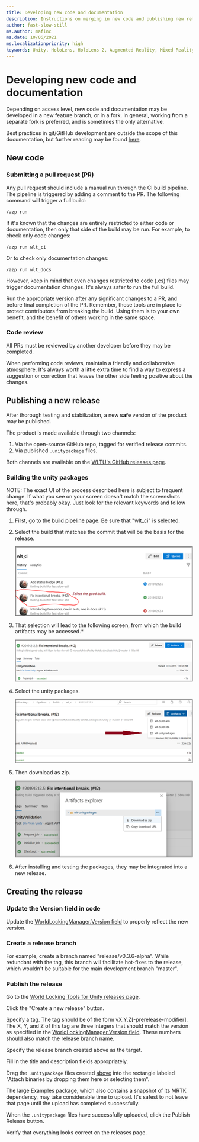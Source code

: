 ```yaml
---
title: Developing new code and documentation
description: Instructions on merging in new code and publishing new releases.
author: fast-slow-still
ms.author: mafinc
ms.date: 10/06/2021
ms.localizationpriority: high
keywords: Unity, HoloLens, HoloLens 2, Augmented Reality, Mixed Reality, ARCore, ARKit, development, MRTK
---
```


# Developing new code and documentation

Depending on access level, new code and documentation may be developed in a new feature branch, or in a fork. In general, working from a separate fork is preferred, and is sometimes the only alternative.

Best practices in git/GitHub development are outside the scope of this documentation, but further reading may be found [here](https://help.github.com/en/github/collaborating-with-issues-and-pull-requests/working-with-forks).

## New code

### Submitting a pull request (PR)

Any pull request should include a manual run through the CI build pipeline. The pipeline is triggered by adding a comment to the PR. The following command will trigger a full build:

```batch
/azp run
```

If it's known that the changes are entirely restricted to either code or documentation, then only that side of the build may be run. For example, to check only code changes:

```batch
/azp run wlt_ci
```

Or to check only documentation changes:

```batch
/azp run wlt_docs
```

However, keep in mind that even changes restricted to code (.cs) files may trigger documentation changes. It's always safer to run the full build.

Run the appropriate version after any significant changes to a PR, and before final completion of the PR. Remember, those tools are in place to protect contributors from breaking the build. Using them is to your own benefit, and the benefit of others working in the same space.

### Code review

All PRs must be reviewed by another developer before they may be completed.

When performing code reviews, maintain a friendly and collaborative atmosphere. It's always worth a little extra time to find a way to express a suggestion or correction that leaves the other side feeling positive about the changes.

## Publishing a new release

After thorough testing and stabilization, a new **safe** version of the product may be published.

The product is made available through two channels:

1) Via the open-source GitHub repo, tagged for verified release commits.
2) Via published `.unitypackage` files.

Both channels are available on the [WLTU's GitHub releases page](https://github.com/microsoft/MixedReality-WorldLockingTools-Unity/releases).

### Building the unity packages

NOTE: The exact UI of the process described here is subject to frequent change. If what you see on your screen doesn't match the screenshots here, that's probably okay. Just look for the relevant keywords and follow through.

1. First, go to the [build pipeline page](https://dev.azure.com/aipmr/MixedReality-WorldLockingTools-Unity-CI/_build?definitionId=50). Be sure that "wlt_ci" is selected.

2. Select the build that matches the commit that will be the basis for the release.

    ![Select the build](../../Images/Release/SelectBuild.PNG)

3. That selection will lead to the following screen, from which the build artifacts may be accessed.*

    ![Find build artifacts](../../Images/Release/Artifacts.PNG)

4. Select the unity packages.

    ![Select unity packages](../../Images/Release/ArtifactUnityPackages.png)

5. Then download as zip.

    ![Download unity packages as a zip file](../../Images/Release/DownloadUnityPackages.png)

6. After installing and testing the packages, they may be integrated into a new release.

## Creating the release

### Update the Version field in code

Update the [WorldLockingManager.Version field](xref:Microsoft.MixedReality.WorldLocking.Core.WorldLockingManager.Version) to properly reflect the new version.

### Create a release branch

For example, create a branch named "release/v0.3.6-alpha". While redundant with the tag, this branch will facilitate hot-fixes to the release, which wouldn't be suitable for the main development branch "master".

### Publish the release

Go to the [World Locking Tools for Unity releases page](https://github.com/microsoft/MixedReality-WorldLockingTools-Unity/releases).

Click the "Create a new release" button.

Specify a tag. The tag should be of the form vX.Y.Z[-prerelease-modifier]. The X, Y, and Z of this tag are three integers that should match the version as specified in the [WorldLockingManager.Version field](xref:Microsoft.MixedReality.WorldLocking.Core.WorldLockingManager.Version). These numbers should also match the release branch name.

Specify the release branch created above as the target.

Fill in the title and description fields appropriately.

Drag the `.unitypackage` files created [above](#building-the-unity-packages) into the rectangle labeled "Attach binaries by dropping them here or selecting them".

The large Examples package, which also contains a snapshot of its MRTK dependency, may take considerable time to upload. It's safest to not leave that page until the upload has completed successfully.

When the `.unitypackage` files have successfully uploaded, click the Publish Release button.

Verify that everything looks correct on the releases page.
